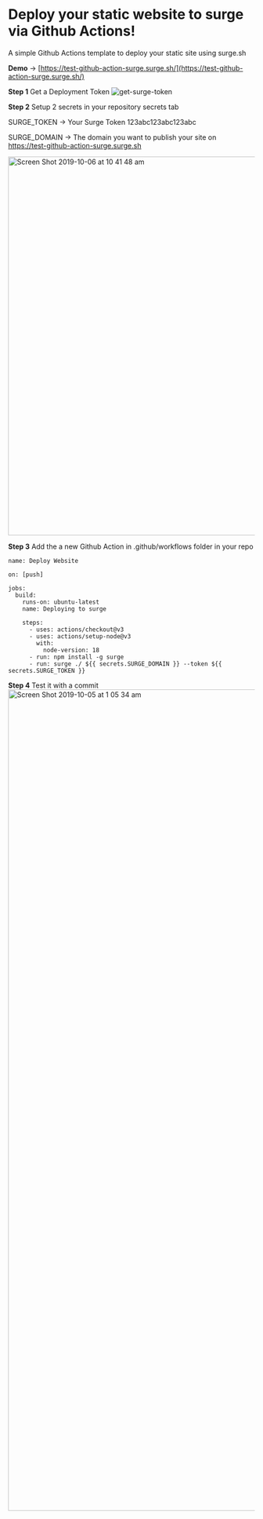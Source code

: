 
# Deploy your static website to surge via Github Actions!
A simple Github Actions template to deploy your static site using surge.sh

**Demo** -> [https://test-github-action-surge.surge.sh/](https://test-github-action-surge.surge.sh/)

**Step 1** Get a Deployment Token
![get-surge-token](https://user-images.githubusercontent.com/6112201/66218600-d8892080-e70c-11e9-8843-c2c29b4e7e9a.gif)

**Step 2** Setup 2 secrets in your repository secrets tab

SURGE_TOKEN -> Your Surge Token
123abc123abc123abc

SURGE_DOMAIN -> The domain you want to publish your site on
https://test-github-action-surge.surge.sh

<img width="772" alt="Screen Shot 2019-10-06 at 10 41 48 am" src="https://user-images.githubusercontent.com/6112201/66262115-f5654700-e825-11e9-8afe-98c937ee42f9.png">

**Step 3**
Add the a new Github Action in .github/workflows folder in your repo

```
name: Deploy Website

on: [push]

jobs:
  build:
    runs-on: ubuntu-latest
    name: Deploying to surge
    
    steps:
      - uses: actions/checkout@v3
      - uses: actions/setup-node@v3
        with:
          node-version: 18
      - run: npm install -g surge
      - run: surge ./ ${{ secrets.SURGE_DOMAIN }} --token ${{ secrets.SURGE_TOKEN }}

```

**Step 4**
Test it with a commit
<img width="1674" alt="Screen Shot 2019-10-05 at 1 05 34 am" src="https://user-images.githubusercontent.com/6112201/66218407-75978980-e70c-11e9-8368-1476cb69253a.png">

